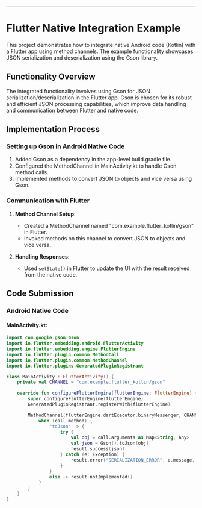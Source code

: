 

---

# Flutter Native Integration Example

This project demonstrates how to integrate native Android code (Kotlin) with a Flutter app using method channels. The example functionality showcases JSON serialization and deserialization using the Gson library.

## Functionality Overview

The integrated functionality involves using Gson for JSON serialization/deserialization in the Flutter app. Gson is chosen for its robust and efficient JSON processing capabilities, which improve data handling and communication between Flutter and native code.

## Implementation Process

### Setting up Gson in Android Native Code

1. Added Gson as a dependency in the app-level build.gradle file.
2. Configured the MethodChannel in MainActivity.kt to handle Gson method calls.
3. Implemented methods to convert JSON to objects and vice versa using Gson.

### Communication with Flutter

1. **Method Channel Setup**:
   - Created a MethodChannel named "com.example.flutter_kotlin/gson" in Flutter.
   - Invoked methods on this channel to convert JSON to objects and vice versa.
   
2. **Handling Responses**:
   - Used `setState()` in Flutter to update the UI with the result received from the native code.

## Code Submission

### Android Native Code

#### MainActivity.kt:

```kotlin
import com.google.gson.Gson
import io.flutter.embedding.android.FlutterActivity
import io.flutter.embedding.engine.FlutterEngine
import io.flutter.plugin.common.MethodCall
import io.flutter.plugin.common.MethodChannel
import io.flutter.plugins.GeneratedPluginRegistrant

class MainActivity : FlutterActivity() {
    private val CHANNEL = "com.example.flutter_kotlin/gson"

    override fun configureFlutterEngine(flutterEngine: FlutterEngine) {
        super.configureFlutterEngine(flutterEngine)
        GeneratedPluginRegistrant.registerWith(flutterEngine)

        MethodChannel(flutterEngine.dartExecutor.binaryMessenger, CHANNEL).setMethodCallHandler { call, result ->
            when (call.method) {
                "toJson" -> {
                    try {
                        val obj = call.arguments as Map<String, Any>
                        val json = Gson().toJson(obj)
                        result.success(json)
                    } catch (e: Exception) {
                        result.error("SERIALIZATION_ERROR", e.message, null)
                    }
                }
                else -> result.notImplemented()
            }
        }
    }
}
```


